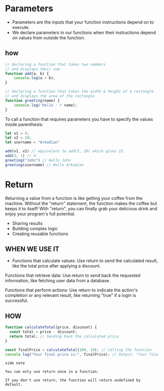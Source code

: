 # Parameters  

- Parameters are the inputs that your function instructions depend on to execute.
- We declare parameters in our functions when their instructions depend on values from outside the function.

## how
```javascript
// declaring a function that takes two numbers 
// and displays their sum
function add(a, b) {
    console.log(a + b);
}

// declaring a function that takes the width & height of a rectangle
// and displays the area of the rectangle
function greeting(name) {
    console.log('Hello ' + name);
}
```
To call a function that requires parameters you have to specify the values inside parenthesis: 

```javascript
let v1 = 5;
let v2 = 10;
let username = "Arkadian"

add(v1, v2) // equivalent to add(5, 10) which gives 15
add(3, 1) // 4
greeting("John") // Hello John
greeting(username) // Hello Arkadian
```

# Return  
Returning a value from a function is like getting your coffee from the machine. Without the "return" statement, the function makes the coffee but keeps it to itself! With "return", you can finally grab your delicious drink and enjoy your program's full potential.

- Sharing results
- Building complex logic
- Creating reusable functions

## WHEN WE USE IT
- Functions that calculate values: Use return to send the calculated result, like the total price after applying a discount.

Functions that retrieve data: Use return to send back the requested information, like fetching user data from a database.

Functions that perform actions: Use return to indicate the action's completion or any relevant result, like returning "true" if a login is successful.

## HOW

```javascript
function calculateTotal(price, discount) {
  const total = price - discount;
  return total; // Sending back the calculated price
}

const finalPrice = calculateTotal(100, 10); // Calling the function
console.log("Your final price is:", finalPrice); // Output: "Your final price is: 90"
```
```
side note

You can only use return once in a function.

If you don't use return, the function will return undefined by default.
```